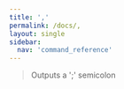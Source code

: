 ```yaml
---
title: ','
permalink: /docs/,
layout: single
sidebar:
  nav: 'command_reference'
---
```





> Outputs a ';' semicolon







